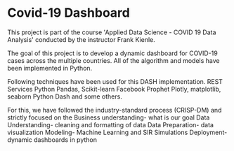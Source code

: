 # Covid-19 Dashboard

This project is part of the course 'Applied Data Science - COVID 19 Data Analysis' conducted by the instructor Frank Kienle.

The goal of this project is to develop a dynamic dashboard for COVID-19 cases across the multiple countries. All of the algorithm and models have been implemented in Python.

Following techniques have been used for this DASH implementation.
REST Services
Python Pandas, Scikit-learn
Facebook Prophet
Plotly, matplotlib, seaborn
Python Dash and some others.


For this, we have followed the industry-standard process (CRISP-DM) and strictly focused on the
Business understanding- what is our goal
Data Understanding- cleaning and formatting of data
Data Preparation- data visualization
Modeling- Machine Learning and SIR Simulations
Deployment- dynamic dashboards in python
 
